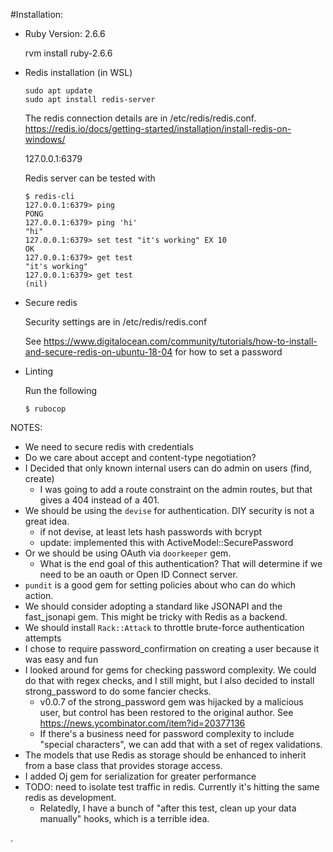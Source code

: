 #Installation:

* Ruby Version: 2.6.6

    rvm install ruby-2.6.6

* Redis installation (in WSL)

    ```
    sudo apt update
    sudo apt install redis-server
    ```
    The redis connection details are in /etc/redis/redis.conf.
    https://redis.io/docs/getting-started/installation/install-redis-on-windows/
    
    127.0.0.1:6379
    
    Redis server can be tested with
    ```
    $ redis-cli
    127.0.0.1:6379> ping
    PONG
    127.0.0.1:6379> ping 'hi'
    "hi"
    127.0.0.1:6379> set test "it's working" EX 10
    OK
    127.0.0.1:6379> get test
    "it's working"
    127.0.0.1:6379> get test
    (nil)
    ```

* Secure redis

    Security settings are in /etc/redis/redis.conf
    
    See https://www.digitalocean.com/community/tutorials/how-to-install-and-secure-redis-on-ubuntu-18-04
    for how to set a password

* Linting

    Run the following
    ```
    $ rubocop
    ```

NOTES:
* We need to secure redis with credentials
* Do we care about accept and content-type negotiation?
* I Decided that only known internal users can do admin on users (find, create)
  * I was going to add a route constraint on the admin routes, but that gives a 404 instead of a 401. 
* We should be using the `devise` for authentication. DIY security is not a great idea.
  * if not devise, at least lets hash passwords with bcrypt
  * update: implemented this with ActiveModel::SecurePassword
* Or we should be using OAuth via `doorkeeper` gem.
  * What is the end goal of this authentication? That will determine if we need to be an oauth or Open ID Connect server.
* `pundit` is a good gem for setting policies about who can do which action.
* We should consider adopting a standard like JSONAPI and the fast_jsonapi gem. This might be tricky with Redis as a backend.
* We should install `Rack::Attack` to throttle brute-force authentication attempts
* I chose to require password_confirmation on creating a user because it was easy and fun
* I looked around for gems for checking password complexity. We could do that with regex checks, and I still might, but I also decided to install strong_password to do some fancier checks.
  * v0.0.7 of the strong_password gem was hijacked by a malicious user, but control has been restored to the original author. See https://news.ycombinator.com/item?id=20377136
  * If there's a business need for password complexity to include "special characters", we can add that with a set of regex validations.
* The models that use Redis as storage should be enhanced to inherit from a base class that provides storage access. 
* I added Oj gem for serialization for greater performance
* TODO: need to isolate test traffic in redis. Currently it's hitting the same redis as development.
  * Relatedly, I have a bunch of "after this test, clean up your data manually" hooks, which is a terrible idea.

.